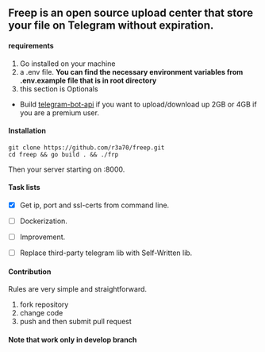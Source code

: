 ## **Freep** is an open source upload center that store your file on **Telegram** without expiration.

#### requirements
1. Go installed on your machine
2. a .env file. **You can find the necessary environment variables from .env.example file that is in root directory**
3. this section is Optionals 
  * Build [telegram-bot-api](https://tdlib.github.io/telegram-bot-api/build.html) if you want to upload/download up 2GB or 4GB if you are a premium user.

#### Installation

```
git clone https://github.com/r3a70/freep.git
cd freep && go build . && ./frp
```
Then your server starting on :8000.

#### Task lists
- [x] Get ip, port and ssl-certs from command line.
- [ ] Dockerization.
- [ ] Improvement.
- [ ] Replace third-party telegram lib with Self-Written lib.


#### Contribution
Rules are very simple and straightforward.
1. fork repository 
2. change code
3. push and then submit pull request

#### Note that work only in develop branch
